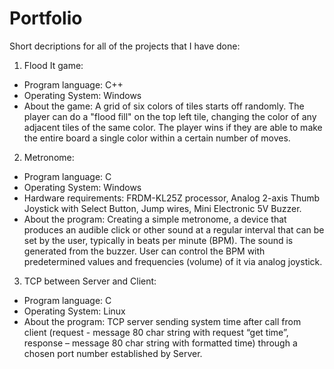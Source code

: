 # Portfolio
Short decriptions for all of the projects that I have done: 

1. Flood It game: 
  + Program language: C++
  + Operating System: Windows
  + About the game: A grid of six colors of tiles starts off randomly. The player can do a "flood fill" on the top left tile, changing the color of any adjacent tiles of the same color. The player wins if they are able to make the entire board a single color within a certain number of moves.

2. Metronome:
  + Program language: C
  + Operating System: Windows
  + Hardware requirements: FRDM-KL25Z processor, Analog 2-axis Thumb Joystick with Select Button, Jump wires, Mini Electronic 5V Buzzer.
  + About the program: Creating a simple metronome, a device that produces an audible click or other sound at a regular interval that can be set by the user, typically in beats per minute (BPM). The sound is generated from the buzzer. User can control the BPM with predetermined values and frequencies (volume) of it via analog joystick.

3. TCP between Server and Client:
  + Program language: C
  + Operating System: Linux
  + About the program: TCP server sending system time after call from client (request - message 80 char string with request “get time”, response – message 80 char string with formatted time) through a chosen port number established by Server.
